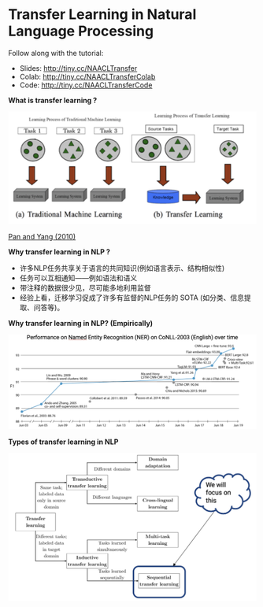 # Transfer Learning in Natural Language Processing

Follow along with the tutorial:

-   Slides: http://tiny.cc/NAACLTransfer
-   Colab: http://tiny.cc/NAACLTransferColab
-   Code: http://tiny.cc/NAACLTransferCode

**What is transfer learning ?**

![image-20190807144002774](imgs/image-20190807144002774.png)

[Pan and Yang (2010)](https://www.cse.ust.hk/~qyang/Docs/2009/tkde_transfer_learning.pdf)

**Why transfer learning in NLP ?**

-   许多NLP任务共享关于语言的共同知识(例如语言表示、结构相似性)
-   任务可以互相通知——例如语法和语义
-   带注释的数据很少见，尽可能多地利用监督
-   经验上看，迁移学习促成了许多有监督的NLP任务的 SOTA (如分类、信息提取、问答等)。

**Why transfer learning in NLP? (Empirically)**

![image-20190807144525187](imgs/image-20190807144525187.png)

**Types of transfer learning in NLP**

![image-20190807144534488](imgs/image-20190807144534488.png)